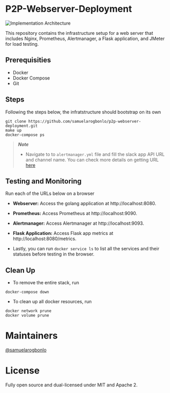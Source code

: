 # P2P-Webserver-Deployment

![Implementation Architecture](https://github.com/user-attachments/assets/0e337001-c6ce-4480-b216-ba529263bbfc)

This repository contains the infrastructure setup for a web server that includes Nginx, Prometheus, Alertmanager, a Flask application, and JMeter for load testing.

## Prerequisities
- Docker
- Docker Compose
- Git

## Steps
Following the steps below, the infratstructure should bootstrap on its own
```
git clone https://github.com/samuelarogbonlo/p2p-webserver-deployment.git
make up
docker-compose ps
```

> **_Note_**
> - Navigate to to `alertmanager.yml` file and fill the slack app API URL and channel name. You can check more details on getting URL [here](https://www.svix.com/resources/guides/how-to-get-slack-webhook-url/)


## Testing and Monitoring
Run each of the URLs below on a browser
- __Webserver:__ Access the golang application at http://localhost:8080.
- __Prometheus:__ Access Prometheus at http://localhost:9090.
- __Alertmanager:__ Access Alertmanager at http://localhost:9093.
- __Flask Application:__ Access Flask app metrics at http://localhost:8080/metrics.

- Lastly, you can run `docker service ls` to list all the services and their statuses before testing in the browser.

## Clean Up
- To remove the entire stack, run
```
docker-compose down
```
- To clean up all docker resources, run
```
docker network prune
docker volume prune
```

# Maintainers

[@samuelarogbonlo](https://github.com/samuelarogbonlo)

# License

Fully open source and dual-licensed under MIT and Apache 2.
